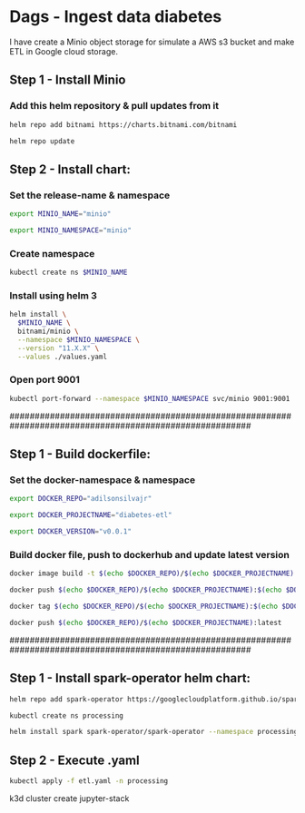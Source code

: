 # Dags - Ingest data diabetes
I have create a Minio object storage for simulate a AWS s3 bucket and make ETL in Google cloud storage.

## Step 1 - Install Minio 
### Add this helm repository & pull updates from it
```sh
helm repo add bitnami https://charts.bitnami.com/bitnami

helm repo update
```
## Step 2 - Install chart:
### Set the release-name & namespace
```sh
export MINIO_NAME="minio"

export MINIO_NAMESPACE="minio"
```
### Create namespace
```sh
kubectl create ns $MINIO_NAME
```
### Install using helm 3
```sh
helm install \
  $MINIO_NAME \
  bitnami/minio \
  --namespace $MINIO_NAMESPACE \
  --version "11.X.X" \
  --values ./values.yaml
```
### Open port 9001
```sh
kubectl port-forward --namespace $MINIO_NAMESPACE svc/minio 9001:9001
```

########################################################################################################

## Step 1 - Build dockerfile:
### Set the docker-namespace & namespace
```sh
export DOCKER_REPO="adilsonsilvajr"

export DOCKER_PROJECTNAME="diabetes-etl"

export DOCKER_VERSION="v0.0.1"
```
### Build docker file, push to dockerhub and update latest version
```sh
docker image build -t $(echo $DOCKER_REPO)/$(echo $DOCKER_PROJECTNAME):$(echo $DOCKER_VERSION) .

docker push $(echo $DOCKER_REPO)/$(echo $DOCKER_PROJECTNAME):$(echo $DOCKER_VERSION)

docker tag $(echo $DOCKER_REPO)/$(echo $DOCKER_PROJECTNAME):$(echo $DOCKER_VERSION) $(echo $DOCKER_REPO)/$(echo $DOCKER_PROJECTNAME):latest

docker push $(echo $DOCKER_REPO)/$(echo $DOCKER_PROJECTNAME):latest
```

########################################################################################################

## Step 1 - Install spark-operator helm chart:
```sh
helm repo add spark-operator https://googlecloudplatform.github.io/spark-on-k8s-operator

kubectl create ns processing

helm install spark spark-operator/spark-operator --namespace processing
```
## Step 2 - Execute .yaml
```sh
kubectl apply -f etl.yaml -n processing
```


k3d cluster create jupyter-stack